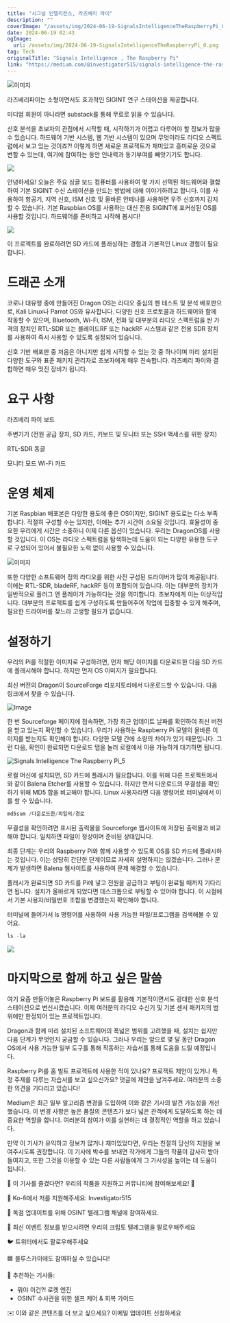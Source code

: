```yaml
---
title: "시그널 인텔리전스, 라즈베리 파이"
description: ""
coverImage: "/assets/img/2024-06-19-SignalsIntelligenceTheRaspberryPi_0.png"
date: 2024-06-19 02:43
ogImage: 
  url: /assets/img/2024-06-19-SignalsIntelligenceTheRaspberryPi_0.png
tag: Tech
originalTitle: "Signals Intelligence , The Raspberry Pi"
link: "https://medium.com/@investigator515/signals-intelligence-the-raspberry-pi-d191d968a425"
---
```




![이미지](/assets/img/2024-06-19-SignalsIntelligenceTheRaspberryPi_0.png)

라즈베리파이는 소형이면서도 효과적인 SIGINT 연구 스테이션을 제공합니다.

미디엄 회원이 아니라면 substack를 통해 무료로 읽을 수 있습니다.

신호 분석을 초보자의 관점에서 시작할 때, 시작하기가 어렵고 다루어야 할 정보가 많을 수 있습니다. 하드웨어 기반 시스템, 웹 기반 시스템이 있으며 무엇이라도 라디오 스펙트럼에서 보고 있는 것이죠?! 이렇게 하면 새로운 프로젝트가 재미있고 흥미로운 것으로 변할 수 있는데, 여기에 참여하는 동안 인내력과 동기부여를 빼앗기기도 합니다.


<div class="content-ad"></div>

<img src="/assets/img/2024-06-19-SignalsIntelligenceTheRaspberryPi_1.png" />

안녕하세요! 오늘은 주요 싱글 보드 컴퓨터를 사용하여 몇 가지 선택된 하드웨어와 결합하여 기본 SIGINT 수신 스테이션을 만드는 방법에 대해 이야기하려고 합니다. 이를 사용하여 항공기, 지역 신호, ISM 신호 및 올바른 안테나를 사용하면 우주 신호까지 감지할 수 있습니다. 기본 Raspbian OS를 사용하는 대신 전용 SIGINT에 포커싱된 OS를 사용할 것입니다. 하드웨어를 준비하고 시작해 봅시다!

<img src="/assets/img/2024-06-19-SignalsIntelligenceTheRaspberryPi_2.png" />

이 프로젝트를 완료하려면 SD 카드에 플래싱하는 경험과 기본적인 Linux 경험이 필요합니다.

<div class="content-ad"></div>

# 드래곤 소개

코로나 대유행 중에 만들어진 Dragon OS는 라디오 중심의 펜 테스트 및 분석 배포판으로, Kali Linux나 Parrot OS와 유사합니다. 다양한 신호 프로토콜과 하드웨어와 함께 작동할 수 있으며, Bluetooth, Wi-Fi, ISM, 전화 및 대부분의 라디오 스펙트럼을 싼 가격의 장치인 RTL-SDR 또는 블레이드RF 또는 hackRF 시스템과 같은 전용 SDR 장치를 사용하여 즉시 사용할 수 있도록 설정되어 있습니다.

신호 기반 배포판 중 처음은 아니지만 쉽게 시작할 수 있는 것 중 하나이며 미리 설치된 다양한 도구와 표준 패키지 관리자로 초보자에게 매우 친숙합니다. 라즈베리 파이와 결합하면 매우 멋진 장비가 됩니다.

# 요구 사항

<div class="content-ad"></div>

라즈베리 파이 보드

주변기기 (전원 공급 장치, SD 카드, 키보드 및 모니터 또는 SSH 액세스를 위한 장치)

RTL-SDR 동글

모니터 모드 Wi-Fi 카드

<div class="content-ad"></div>

# 운영 체제

기본 Raspbian 배포본은 다양한 용도에 좋은 OS이지만, SIGINT 용도로는 다소 부족합니다. 적절히 구성할 수는 있지만, 이에는 추가 시간이 소요될 것입니다. 효율성이 중요한 우리에게 시간은 소중하니 이제 다른 옵션이 있습니다. 우리는 DragonOS를 사용할 것입니다. 이 OS는 라디오 스펙트럼을 탐색하는데 도움이 되는 다양한 유용한 도구로 구성되어 있어서 불필요한 노력 없이 사용할 수 있습니다.

![이미지](/assets/img/2024-06-19-SignalsIntelligenceTheRaspberryPi_3.png)

또한 다양한 소프트웨어 정의 라디오를 위한 사전 구성된 드라이버가 많이 제공됩니다. 이에는 RTL-SDR, bladeRF, hackRF 등이 포함되어 있습니다. 이는 대부분의 장치가 일반적으로 플러그 앤 플레이가 가능하다는 것을 의미합니다. 초보자에게 이는 이상적입니다. 대부분의 프로젝트를 쉽게 구성하도록 만들어주어 작업에 집중할 수 있게 해주며, 필요한 드라이버를 찾느라 고생할 필요가 없습니다.

<div class="content-ad"></div>

# 설정하기

우리의 Pi를 적절한 이미지로 구성하려면, 먼저 해당 이미지를 다운로드한 다음 SD 카드에 플래시해야 합니다. 하지만 먼저 OS 이미지가 필요합니다.

최신 버전의 Dragon이 SourceForge 리포지토리에서 다운로드할 수 있습니다. 다음 링크에서 찾을 수 있습니다.

![Image](/assets/img/2024-06-19-SignalsIntelligenceTheRaspberryPi_4.png)

<div class="content-ad"></div>

한 번 Sourceforge 페이지에 접속하면, 가장 최근 업데이트 날짜를 확인하여 최신 버전을 받고 있는지 확인할 수 있습니다. 우리가 사용하는 Raspberry Pi 모델의 올바른 이미지를 받는지도 확인해야 합니다. 다양한 모델 간에 소량의 차이가 있기 때문입니다. 그런 다음, 확인이 완료되면 다운로드 탭을 눌러 로컬에서 이용 가능하게 대기하면 됩니다.

![Signals Intelligence The Raspberry Pi_5](/assets/img/2024-06-19-SignalsIntelligenceTheRaspberryPi_5.png)

로컬 머신에 설치되면, SD 카드에 플래시가 필요합니다. 이를 위해 다른 프로젝트에서와 같이 Balena Etcher를 사용할 수 있습니다. 하지만 먼저 다운로드의 무결성을 확인하기 위해 MD5 합을 비교해야 합니다. Linux 사용자라면 다음 명령어로 터미널에서 이를 할 수 있습니다.

```js
md5sum /다운로드한/파일의/경로
```

<div class="content-ad"></div>

무결성을 확인하려면 표시된 출력물을 Sourceforge 웹사이트에 저장된 출력물과 비교해야 합니다. 일치하면 파일이 정상이며 준비된 상태입니다.

최종 단계는 우리의 Raspberry Pi와 함께 사용할 수 있도록 OS를 SD 카드에 플래시하는 것입니다. 이는 상당히 간단한 단계이므로 자세히 설명하지는 않겠습니다. 그러나 문제가 발생하면 Balena 웹사이트를 사용하여 문제 해결할 수 있습니다.

플래시가 완료되면 SD 카드를 Pi에 넣고 전원을 공급하고 부팅이 완료될 때까지 기다리면 됩니다. 설치가 올바르게 되었다면 데스크톱으로 부팅할 수 있어야 합니다. 이 시점에서 기본 사용자/비밀번호 조합을 변경했는지 확인해야 합니다.

<div class="content-ad"></div>

터미널에 들어가서 ls 명령어를 사용하여 사용 가능한 파일/프로그램을 검색해볼 수 있어요.

```js
ls -la
```

<img src="/assets/img/2024-06-19-SignalsIntelligenceTheRaspberryPi_7.png" />

# 마지막으로 함께 하고 싶은 말씀

<div class="content-ad"></div>

여기 요즘 만들어놓은 Raspberry Pi 보드를 활용해 기본적이면서도 광대한 신호 분석 스테이션으로 변신시켰습니다. 이제 여러분의 라디오 수신기 및 기본 센서 패키지의 범위에만 한정되어 있는 프로젝트입니다.

Dragon과 함께 미리 설치된 소프트웨어의 폭넓은 범위를 고려했을 때, 설치는 쉽지만 다음 단계가 무엇인지 궁금할 수 있습니다. 그러나 우리는 앞으로 몇 달 동안 Dragon OS에서 사용 가능한 일부 도구를 통해 작동하는 자습서를 통해 도움을 드릴 예정입니다.

Raspberry Pi를 홈 빌트 프로젝트에 사용한 적이 있나요? 프로젝트 제안이 있거나 특정 주제를 다루는 자습서를 보고 싶으신가요? 댓글에 제안을 남겨주세요. 여러분의 소중한 의견을 기다리고 있습니다!

Medium은 최근 일부 알고리즘 변경을 도입하여 이와 같은 기사의 발견 가능성을 개선했습니다. 이 변경 사항은 높은 품질의 콘텐츠가 보다 넓은 관객에게 도달하도록 하는 데 중요한 역할을 합니다. 여러분의 참여가 이를 실현하는 데 결정적인 역할을 하고 있습니다.

<div class="content-ad"></div>

만약 이 기사가 유익하고 정보가 많거나 재미있었다면, 우리는 친절히 당신의 지원을 보여주시도록 권장합니다. 이 기사에 박수를 보내면 작가에게 그들의 작품이 감사히 받아들여지고, 또한 그것을 이용할 수 있는 다른 사람들에게 그 가시성을 높이는 데 도움이 됩니다.

🌟 이 기사를 즐겼다면? 우리의 작품을 지원하고 커뮤니티에 참여해보세요! 🌟

💙 Ko-fi에서 저를 지원해주세요: Investigator515

📢 독점 업데이트를 위해 OSINT 텔레그램 채널에 참여하세요.

<div class="content-ad"></div>

📢 최신 이벤트 정보를 받으시려면 우리의 크립토 텔레그램을 팔로우해주세요

🐦 트위터에서도 팔로우해주세요

🟦 블루스카이에도 참여하실 수 있습니다!

🔗 추천하는 기사들:

<div class="content-ad"></div>

- 뭐야 이건?! 로켓 엔진
- OSINT 수사관을 위한 셀프 케어 & 회복 가이드

✉️ 이와 같은 콘텐츠를 더 보고 싶으세요? 이메일 업데이트 신청하세요